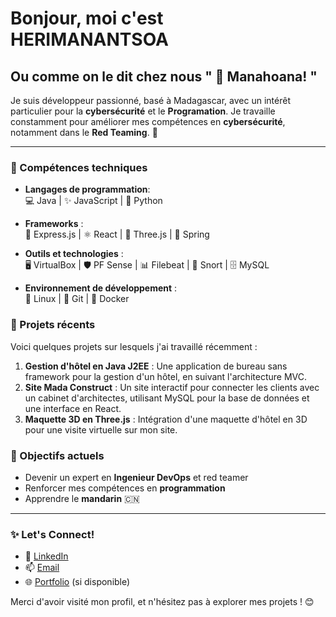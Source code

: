 # Bonjour, moi c'est HERIMANANTSOA 
## Ou comme on le dit chez nous " 👋 Manahoana! "

Je suis développeur passionné, basé à Madagascar, avec un intérêt particulier pour la **cybersécurité** et le **Programation**. Je travaille constamment pour améliorer mes compétences en **cybersécurité**, notamment dans le **Red Teaming**. 🚀

---

### 🔧 Compétences techniques

   - **Langages de programmation**:   
 💻 Java | ✨ JavaScript | 🐍 Python

   - **Frameworks** :   
 🚀 Express.js | ⚛️ React | 🌌 Three.js | 🌱 Spring

   - **Outils et technologies** :   
 🖥️ VirtualBox | 🛡️ PF Sense | 📊 Filebeat | 🐗 Snort | 🗄️ MySQL

   - **Environnement de développement** :   
 🐧 Linux | 🌿 Git | 🐳 Docker

### 🚀 Projets récents
Voici quelques projets sur lesquels j'ai travaillé récemment :
1. **Gestion d'hôtel en Java J2EE** : Une application de bureau sans framework pour la gestion d'un hôtel, en suivant l'architecture MVC.
2. **Site Mada Construct** : Un site interactif pour connecter les clients avec un cabinet d'architectes, utilisant MySQL pour la base de données et une interface en React.
3. **Maquette 3D en Three.js** : Intégration d'une maquette d'hôtel en 3D pour une visite virtuelle sur mon site.

### 🎯 Objectifs actuels
- Devenir un expert en **Ingenieur DevOps** et red teamer
- Renforcer mes compétences en **programmation**
- Apprendre le **mandarin** 🇨🇳

---



### ✨ Let's Connect!
- 💼 [LinkedIn](https://www.linkedin.com/in/fitiavana-herimanantsoa)
- 📫 [Email](mailto:tonemail@example.com)
- 🌐 [Portfolio](https://tonportfolio.com) (si disponible)

Merci d'avoir visité mon profil, et n'hésitez pas à explorer mes projets ! 😊
